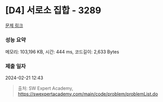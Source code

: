 # [D4] 서로소 집합 - 3289 

[문제 링크](https://swexpertacademy.com/main/code/problem/problemDetail.do?contestProbId=AWBJKA6qr2oDFAWr) 

### 성능 요약

메모리: 103,196 KB, 시간: 444 ms, 코드길이: 2,633 Bytes

### 제출 일자

2024-02-21 12:43



> 출처: SW Expert Academy, https://swexpertacademy.com/main/code/problem/problemList.do